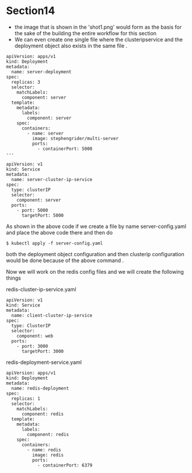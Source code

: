 # Section14
 - the image that is shown in the 'shot1.png' would form as the basis for the sake of the building the entire workflow for this section
- We can even create one single file where the clusteripservice and the deployment object also exists in the same file .
```
apiVersion: apps/v1
kind: Deployment
metadata:
  name: server-deployment
spec:
  replicas: 3
  selector:
    matchLabels:
      component: server
  template:
    metadata:
      labels:
        component: server
    spec:
      containers:
        - name: server
          image: stephengrider/multi-server
          ports:
            - containerPort: 5000        
---

apiVersion: v1
kind: Service
metadata:
  name: server-cluster-ip-service
spec:
  type: clusterIP
  selector:
    component: server
  ports:
    - port: 5000
      targetPort: 5000

```

As shown in the above code if we create a file by name server-config.yaml and place the above code there and then do 

```
$ kubectl apply -f server-config.yaml
```

both the deployment object configuration and then clusterip configuration would be done because of the above command .



Now we will work on the redis config files
and we will create the following things

redis-cluster-ip-service.yaml
```
apiVersion: v1
kind: Service
metadata:
  name: client-cluster-ip-service
spec:
  type: ClusterIP
  selector:
    component: web
  ports:
    - port: 3000
      targetPort: 3000
```


redis-deployment-service.yaml
```
apiVersion: apps/v1
kind: Deployment
metadata:
  name: redis-deployment
spec:
  replicas: 1
  selector:
    matchLabels:
      component: redis
  template:
    metadata:
      labels:
        component: redis
    spec:
      containers:
        - name: redis
          image: redis
          ports:
            - containerPort: 6379
```